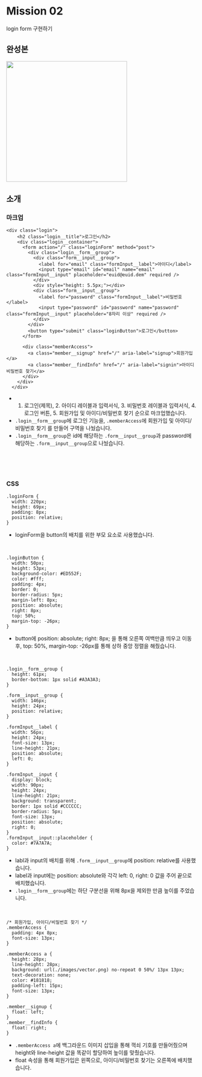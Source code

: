 # Mission 02
login form 구현하기

## 완성본
<img width="320" src="https://github.com/yxxung/Frankly/assets/74893676/3477bfff-8d28-4b33-a4fb-40496528fb06"/>

## 소개
### 마크업
```
<div class="login">
    <h2 class="login__title">로그인</h2>
    <div class="login__container">
      <form action="/" class="loginForm" method="post">
        <div class="login__form__group">
          <div class="form__input__group">
            <label for="email" class="formInput__label">아이디</label>
            <input type="email" id="email" name="email" class="formInput__input" placeholder="euid@euid.dem" required />
          </div>
          <div style="height: 5.5px;"></div>
          <div class="form__input__group">
            <label for="password" class="formInput__label">비밀번호</label>
            <input type="password" id="password" name="password" class="formInput__input" placeholder="8자리 이상" required />
          </div>
        </div>
        <button type="submit" class="loginButton">로그인</button>
      </form>

      <div class="memberAccess">
        <a class="member__signup" href="/" aria-label="signup">회원가입</a>
        <a class="member__findInfo" href="/" aria-label="signin">아이디 비밀번호 찾기</a>
      </div>
    </div>
  </div>
```
- 1. 로그인(제목), 2. 아이디 레이블과 입력서식, 3. 비밀번호 레이블과 입력서식, 4. 로그인 버튼, 5. 회원가입 및 아이디/비밀번호 찾기 순으로 마크업했습니다.
- ```.login__form__group```에 로그인 기능을, ```.memberAccess```에 회원가입 및 아이디/비밀번호 찾기 를 만들어 구역을 나눴습니다.
- ```.login__form__group```은 id에 해당하는 ```.form__input__group```과 password에 해당하는 ```.form__input__group```으로 나눴습니다.

<br /><br /><br />

### CSS
```
.loginForm {
  width: 220px;
  height: 69px;
  padding: 8px;
  position: relative;
}
```
- loginForm을 button의 배치를 위한 부모 요소로 사용했습니다.
<br />

```
.loginButton {
  width: 50px;
  height: 53px;
  background-color: #ED552F;
  color: #fff;
  padding: 4px;
  border: 0;
  border-radius: 5px;
  margin-left: 8px;
  position: absolute;
  right: 8px;
  top: 50%;
  margin-top: -26px;
}
```
- button에 position: absolute; right: 8px; 을 통해 오른쪽 여백만큼 띄우고 이동 후, top: 50%, margin-top: -26px를 통해 상하 중앙 정렬을 해줬습니다.
<br />

```
.login__form__group {
  height: 61px;
  border-bottom: 1px solid #A3A3A3;
}

.form__input__group {
  width: 146px;
  height: 24px;
  position: relative;
}

.formInput__label {
  width: 56px;
  height: 24px;
  font-size: 13px;
  line-height: 21px;
  position: absolute;
  left: 0;
}

.formInput__input {
  display: block;
  width: 90px;
  height: 24px;
  line-height: 21px;
  background: transparent;
  border: 1px solid #CCCCCC;
  border-radius: 5px;
  font-size: 13px;
  position: absolute;
  right: 0;
}
.formInput__input::placeholder {
  color: #7A7A7A;
}
```
- labl과 input의 배치를 위해 ```.form__input__group```에 position: relative를 사용했습니다.
- label과 input에는 position: absolute와 각각 left: 0, right: 0 값을 주어 끝으로 배치했습니다.
- ```.login__form__group```에는 하단 구분선을 위해 8px을 제외한 만큼 높이를 주었습니다.
<br />

```
/* 회원가입, 아이디/비밀번호 찾기 */
.memberAccess {
  padding: 4px 8px;
  font-size: 13px;
}

.memberAccess a {
  height: 28px;
  line-height: 28px;
  background: url(./images/vector.png) no-repeat 0 50%/ 13px 13px;
  text-decoration: none;
  color: #181818;
  padding-left: 15px;
  font-size: 13px;
}

.member__signup {
  float: left;
}
.member__findInfo {
  float: right;
}
```
- ```.memberAccess a```에 백그라운드 이미지 삽입을 통해 꺽쇠 기호를 만들어줬으며 height와 line-height 값을 똑같이 할당하여 높이를 맞췄습니다.
- float 속성을 통해 회원가입은 왼쪽으로, 아이디/비밀번호 찾기는 오른쪽에 배치했습니다.

